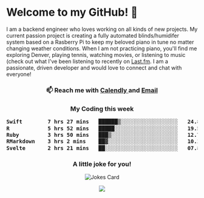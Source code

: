 <h1> Welcome to my GitHub! 👋 </h1>


  I am a backend engineer who loves working on all kinds of new projects. My current passion project is creating a fully automated blinds/humidifer system based on a Rasberry Pi to keep my beloved piano in tune no matter changing weather conditions. When I am not practicing piano, you'll find me exploring Denver, playing tennis, watching movies, or listening to music (check out what I've been listening to recently on [Last.fm](https://www.last.fm/user/mballa000). I am a passionate, driven developer and would love to connect and chat with everyone!

<h3 align = "center"> 📫 Reach me with <a href = "https://calendly.com/msbrandt00/30min"> Calendly </a> and <a href="mailto:msbrandt00@gmail.com">Email</a> 
 </h3>


 
<div align = "center"
[![Anurag's GitHub stats](https://github-readme-stats.vercel.app/api?username=mbrandt00)](https://github.com/anuraghazra/github-readme-stats)
          </div>
<h3 align="center">
  My Coding this week
<!--START_SECTION:waka-->

```txt
Swift        7 hrs 27 mins   ██████▒░░░░░░░░░░░░░░░░░░   24.80 %
R            5 hrs 52 mins   █████░░░░░░░░░░░░░░░░░░░░   19.55 %
Ruby         3 hrs 50 mins   ███▒░░░░░░░░░░░░░░░░░░░░░   12.77 %
RMarkdown    3 hrs 2 mins    ██▓░░░░░░░░░░░░░░░░░░░░░░   10.13 %
Svelte       2 hrs 21 mins   ██░░░░░░░░░░░░░░░░░░░░░░░   07.87 %
```

<!--END_SECTION:waka-->

### A little joke for you!

![Jokes Card](https://readme-jokes.vercel.app/api?hideBorder)

<a href="https://www.linkedin.com/in/mbrandt00/"><img src="https://img.shields.io/badge/linkedin-%230077B5.svg?&style=for-the-badge&logo=linkedin&logoColor=white" /></a>
